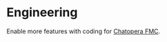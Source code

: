 # Engineering

Enable more features with coding for [Chatopera FMC](https://github.com/chatopera/chatopera.fmc).
